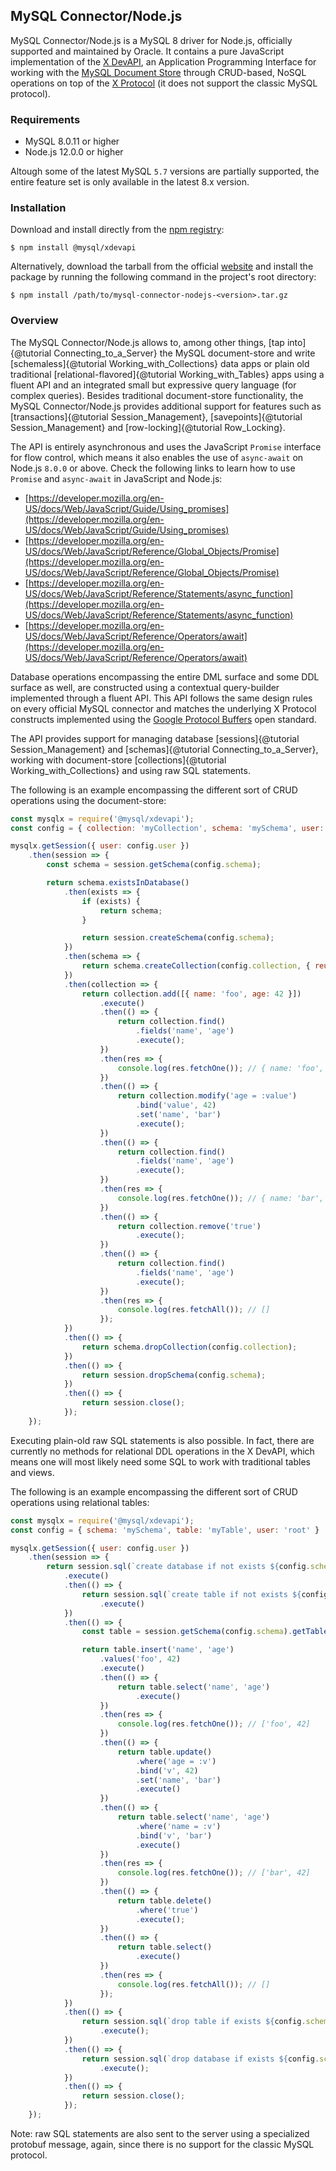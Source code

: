 ## MySQL Connector/Node.js

MySQL Connector/Node.js is a MySQL 8 driver for Node.js, officially supported and maintained by Oracle. It contains a pure JavaScript implementation of the [X DevAPI](https://dev.mysql.com/doc/x-devapi-userguide/en/), an Application Programming Interface for working with the [MySQL Document Store](https://dev.mysql.com/doc/refman/8.0/en/document-store.html) through CRUD-based, NoSQL operations on top of the [X Protocol](https://dev.mysql.com/doc/dev/mysql-server/latest/mysqlx_protocol.html) (it does not support the classic MySQL protocol).

### Requirements

 * MySQL 8.0.11 or higher
 * Node.js 12.0.0 or higher

Altough some of the latest MySQL `5.7` versions are partially supported, the entire feature set is only available in the latest 8.x version.

### Installation

Download and install directly from the [npm registry](https://www.npmjs.com/package/@mysql/xdevapi):

```shell
$ npm install @mysql/xdevapi
```

Alternatively, download the tarball from the official [website](https://dev.mysql.com/downloads/connector/nodejs/) and install the package by running the following command in the project's root directory:

```shell
$ npm install /path/to/mysql-connector-nodejs-<version>.tar.gz
```

### Overview

The MySQL Connector/Node.js allows to, among other things, [tap into]{@tutorial Connecting_to_a_Server} the MySQL document-store and write [schemaless]{@tutorial Working_with_Collections} data apps or plain old traditional [relational-flavored]{@tutorial Working_with_Tables} apps using a fluent API and an integrated small but expressive query language (for complex queries). Besides traditional document-store functionality, the MySQL Connector/Node.js provides additional support for features such as [transactions]{@tutorial Session_Management}, [savepoints]{@tutorial Session_Management} and [row-locking]{@tutorial Row_Locking}.

The API is entirely asynchronous and uses the JavaScript `Promise` interface for flow control, which means it also enables the use of `async-await` on Node.js `8.0.0` or above. Check the following links to learn how to use `Promise` and `async-await` in JavaScript and Node.js:

- [https://developer.mozilla.org/en-US/docs/Web/JavaScript/Guide/Using_promises](https://developer.mozilla.org/en-US/docs/Web/JavaScript/Guide/Using_promises)
- [https://developer.mozilla.org/en-US/docs/Web/JavaScript/Reference/Global_Objects/Promise](https://developer.mozilla.org/en-US/docs/Web/JavaScript/Reference/Global_Objects/Promise)
- [https://developer.mozilla.org/en-US/docs/Web/JavaScript/Reference/Statements/async_function](https://developer.mozilla.org/en-US/docs/Web/JavaScript/Reference/Statements/async_function)
- [https://developer.mozilla.org/en-US/docs/Web/JavaScript/Reference/Operators/await](https://developer.mozilla.org/en-US/docs/Web/JavaScript/Reference/Operators/await)

Database operations encompassing the entire DML surface and some DDL surface as well, are constructed using a contextual query-builder implemented through a fluent API. This API follows the same design rules on every official MySQL connector and matches the underlying X Protocol constructs implemented using the [Google Protocol Buffers](https://developers.google.com/protocol-buffers/) open standard.

The API provides support for managing database [sessions]{@tutorial Session_Management} and [schemas]{@tutorial Connecting_to_a_Server}, working with document-store [collections]{@tutorial Working_with_Collections} and using raw SQL statements.

The following is an example encompassing the different sort of CRUD operations using the document-store:

```javascript
const mysqlx = require('@mysql/xdevapi');
const config = { collection: 'myCollection', schema: 'mySchema', user: 'root' };

mysqlx.getSession({ user: config.user })
    .then(session => {
        const schema = session.getSchema(config.schema);

        return schema.existsInDatabase()
            .then(exists => {
                if (exists) {
                    return schema;
                }

                return session.createSchema(config.schema);
            })
            .then(schema => {
                return schema.createCollection(config.collection, { reuseExisting: true });
            })
            .then(collection => {
                return collection.add([{ name: 'foo', age: 42 }])
                    .execute()
                    .then(() => {
                        return collection.find()
                            .fields('name', 'age')
                            .execute();
                    })
                    .then(res => {
                        console.log(res.fetchOne()); // { name: 'foo', age: 42 }
                    })
                    .then(() => {
                        return collection.modify('age = :value')
                            .bind('value', 42)
                            .set('name', 'bar')
                            .execute();
                    })
                    .then(() => {
                        return collection.find()
                            .fields('name', 'age')
                            .execute();
                    })
                    .then(res => {
                        console.log(res.fetchOne()); // { name: 'bar', age: 42 }
                    })
                    .then(() => {
                        return collection.remove('true')
                            .execute();
                    })
                    .then(() => {
                        return collection.find()
                            .fields('name', 'age')
                            .execute();
                    })
                    .then(res => {
                        console.log(res.fetchAll()); // []
                    });
            })
            .then(() => {
                return schema.dropCollection(config.collection);
            })
            .then(() => {
                return session.dropSchema(config.schema);
            })
            .then(() => {
                return session.close();
            });
    });
```

Executing plain-old raw SQL statements is also possible. In fact, there are currently no methods for relational DDL operations in the X DevAPI, which means one will most likely need some SQL to work with traditional tables and views.

The following is an example encompassing the different sort of CRUD operations using relational tables:

```javascript
const mysqlx = require('@mysql/xdevapi');
const config = { schema: 'mySchema', table: 'myTable', user: 'root' }

mysqlx.getSession({ user: config.user })
    .then(session => {
        return session.sql(`create database if not exists ${config.schema}`)
            .execute()
            .then(() => {
                return session.sql(`create table if not exists ${config.schema}.${config.table} (_id SERIAL, name VARCHAR(3), age TINYINT)`)
                    .execute()
            })
            .then(() => {
                const table = session.getSchema(config.schema).getTable(config.table);

                return table.insert('name', 'age')
                    .values('foo', 42)
                    .execute()
                    .then(() => {
                        return table.select('name', 'age')
                            .execute()
                    })
                    .then(res => {
                        console.log(res.fetchOne()); // ['foo', 42]
                    })
                    .then(() => {
                        return table.update()
                            .where('age = :v')
                            .bind('v', 42)
                            .set('name', 'bar')
                            .execute()
                    })
                    .then(() => {
                        return table.select('name', 'age')
                            .where('name = :v')
                            .bind('v', 'bar')
                            .execute()
                    })
                    .then(res => {
                        console.log(res.fetchOne()); // ['bar', 42]
                    })
                    .then(() => {
                        return table.delete()
                            .where('true')
                            .execute();
                    })
                    .then(() => {
                        return table.select()
                            .execute()
                    })
                    .then(res => {
                        console.log(res.fetchAll()); // []
                    });
            })
            .then(() => {
                return session.sql(`drop table if exists ${config.schema}.${config.table}`)
                    .execute();
            })
            .then(() => {
                return session.sql(`drop database if exists ${config.schema}`)
                    .execute();
            })
            .then(() => {
                return session.close();
            });
    });
```

Note: raw SQL statements are also sent to the server using a specialized protobuf message, again, since there is no support for the classic MySQL protocol.
